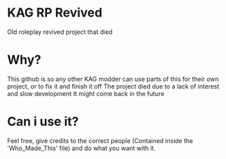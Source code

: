 # KAG RP Revived 
Old roleplay revived project that died

# Why?
This github is so any other KAG modder can use parts of this for their own project, or to fix it and finish it off
The project died due to a lack of interest and slow development
It might come back in the future

# Can i use it?
Feel free, give credits to the correct people (Contained inside the 'Who_Made_This' file) and do what you want with it.
